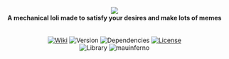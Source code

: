<p align="center">
	<img src="https://a.kyouko.se/dcaP.png">
	<br>
	<b>A mechanical loli made to satisfy your desires and make lots of memes</b>
	<br><br><br>
	<a href="https://github.com/tenasatupitsyn/juge/wiki"><img src="https://img.shields.io/badge/juge-wiki-FC91C4?style=flat-square" alt="Wiki"></a>
	<img src="https://img.shields.io/github/package-json/v/tenasatupitsyn/juge?style=flat-square" alt="Version">
	<img src="https://img.shields.io/david/tenasatupitsyn/juge?style=flat-square" alt="Dependencies">
	<a href="https://github.com/tenasatupitsyn/juge/blob/master/LICENSE"><img src="https://img.shields.io/github/license/tenasatupitsyn/juge?style=flat-square" alt="License"></a>
	<br>
	<img src="https://img.shields.io/badge/library-discord.js-78B164.svg?style=flat-square" alt="Library">
	<img src="https://img.shields.io/badge/-Associated%20with%20mauinferno-000000?style=flat-square" alt="mauinferno">
</p>